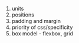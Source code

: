 1. units
2. positions
3. padding and margin
4. priority of css/specificity
5. box model - flexbox, grid